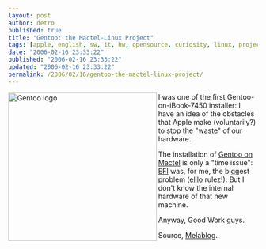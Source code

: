 ```yaml
---
layout: post
author: detro
published: true
title: "Gentoo: the Mactel-Linux Project"
tags: [apple, english, sw, it, hw, opensource, curiosity, linux, projects, x86]
date: "2006-02-16 23:33:22"
published: "2006-02-16 23:33:22"
updated: "2006-02-16 23:33:22"
permalink: /2006/02/16/gentoo-the-mactel-linux-project/
---
```


<img src="http://www.ossblog.it/uploads/Gentoo_Mactel.jpg" alt="Gentoo logo" align="left" width="300" />
I was one of the first Gentoo-on-iBook-7450 installer: I have an idea of the obstacles that Apple make (voluntarily?) to stop the "waste" of our hardware.

The installation of <a href="http://xbox-linux.org/mactel/index.php/Main_Page">Gentoo on Mactel</a> is only a "time issue": <a href="http://en.wikipedia.org/wiki/Extensible_Firmware_Interface">EFI</a> was, for me, the biggest problem (<a href="http://sourceforge.net/projects/elilo">elilo</a> rulez!). But I don't know the internal hardware of that new machine.

Anyway, Good Work guys.

Source, <a href="http://www.ossblog.it/post/532/gentoo-danza-sui-mactel">Melablog</a>.
